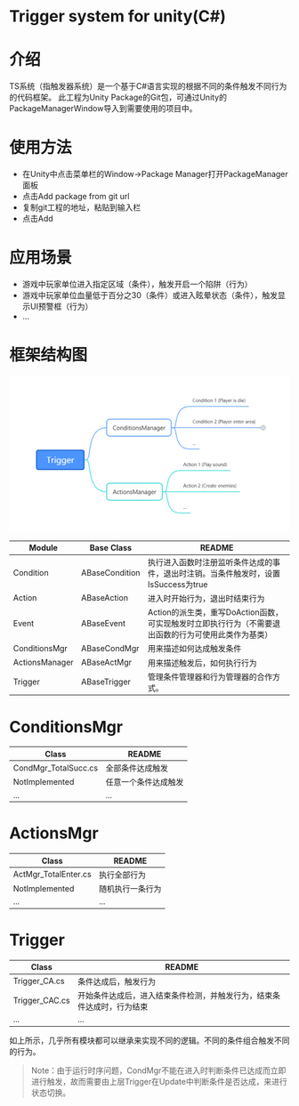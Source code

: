 # Trigger system for unity(C#)

# 介绍
TS系统（指触发器系统）是一个基于C#语言实现的根据不同的条件触发不同行为的代码框架。
此工程为Unity Package的Git包，可通过Unity的PackageManagerWindow导入到需要使用的项目中。

# 使用方法
- 在Unity中点击菜单栏的Window->Package Manager打开PackageManager面板
- 点击Add package from git url
- 复制git工程的地址，粘贴到输入栏
- 点击Add

# 应用场景
- 游戏中玩家单位进入指定区域（条件），触发开启一个陷阱（行为）
- 游戏中玩家单位血量低于百分之30（条件）或进入眩晕状态（条件），触发显示UI预警框（行为）
- ...
# 框架结构图
![Frame](/Images/Frame.png)

| Module | Base Class | README |
| ------ | ------ | ------ |
| Condition | ABaseCondition | 执行进入函数时注册监听条件达成的事件，退出时注销。当条件触发时，设置IsSuccess为true |
| Action | ABaseAction | 进入时开始行为，退出时结束行为 |
| Event | ABaseEvent |Action的派生类，重写DoAction函数，可实现触发时立即执行行为（不需要退出函数的行为可使用此类作为基类） |
| ConditionsMgr | ABaseCondMgr | 用来描述如何达成触发条件 |
| ActionsManager | ABaseActMgr | 用来描述触发后，如何执行行为 |
| Trigger | ABaseTrigger | 管理条件管理器和行为管理器的合作方式。|

# ConditionsMgr
| Class | README |
| ------ | ------ |
| CondMgr_TotalSucc.cs | 全部条件达成触发 |
| NotImplemented | 任意一个条件达成触发 |
| ... | ... |

# ActionsMgr
| Class | README |
| ------ | ------ |
| ActMgr_TotalEnter.cs | 执行全部行为 |
| NotImplemented | 随机执行一条行为 |
| ... | ... |

# Trigger
| Class | README |
| ------ | ------ |
| Trigger_CA.cs | 条件达成后，触发行为 |
| Trigger_CAC.cs | 开始条件达成后，进入结束条件检测，并触发行为，结束条件达成时，行为结束 |
| ... | ... |

如上所示，几乎所有模块都可以继承来实现不同的逻辑。不同的条件组合触发不同的行为。

> Note：由于运行时序问题，CondMgr不能在进入时判断条件已达成而立即进行触发，故而需要由上层Trigger在Update中判断条件是否达成，来进行状态切换。
